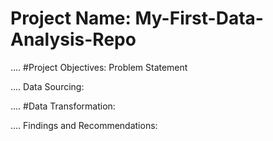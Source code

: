 # Project Name: My-First-Data-Analysis-Repo

....
#Project Objectives: Problem Statement 

....
Data Sourcing:


....
#Data Transformation:


....
Findings and Recommendations:
